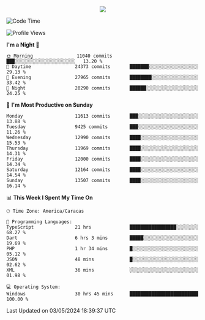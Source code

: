 <p align="center">
  <a href="http://www.github.com/thevacs">
    <img src="https://github-readme-streak-stats.herokuapp.com/?user=thevacs&stroke=ffffff&background=1c1917&ring=0891b2&fire=0891b2&currStreakNum=ffffff&currStreakLabel=0891b2&sideNums=ffffff&sideLabels=ffffff&dates=ffffff&hide_border=true" />
  </a>
</p>

<!--START_SECTION:waka-->
![Code Time](http://img.shields.io/badge/Code%20Time-2%2C495%20hrs%2026%20mins-blue)

![Profile Views](http://img.shields.io/badge/Profile%20Views-0-blue)

**I'm a Night 🦉** 

```text
🌞 Morning                11040 commits       ███░░░░░░░░░░░░░░░░░░░░░░   13.20 % 
🌆 Daytime                24373 commits       ███████░░░░░░░░░░░░░░░░░░   29.13 % 
🌃 Evening                27965 commits       ████████░░░░░░░░░░░░░░░░░   33.42 % 
🌙 Night                  20290 commits       ██████░░░░░░░░░░░░░░░░░░░   24.25 % 
```
📅 **I'm Most Productive on Sunday** 

```text
Monday                   11613 commits       ███░░░░░░░░░░░░░░░░░░░░░░   13.88 % 
Tuesday                  9425 commits        ███░░░░░░░░░░░░░░░░░░░░░░   11.26 % 
Wednesday                12990 commits       ████░░░░░░░░░░░░░░░░░░░░░   15.53 % 
Thursday                 11969 commits       ████░░░░░░░░░░░░░░░░░░░░░   14.31 % 
Friday                   12000 commits       ████░░░░░░░░░░░░░░░░░░░░░   14.34 % 
Saturday                 12164 commits       ████░░░░░░░░░░░░░░░░░░░░░   14.54 % 
Sunday                   13507 commits       ████░░░░░░░░░░░░░░░░░░░░░   16.14 % 
```


📊 **This Week I Spent My Time On** 

```text
🕑︎ Time Zone: America/Caracas

💬 Programming Languages: 
TypeScript               21 hrs              █████████████████░░░░░░░░   68.27 % 
Dart                     6 hrs 3 mins        █████░░░░░░░░░░░░░░░░░░░░   19.69 % 
PHP                      1 hr 34 mins        █░░░░░░░░░░░░░░░░░░░░░░░░   05.12 % 
JSON                     48 mins             █░░░░░░░░░░░░░░░░░░░░░░░░   02.62 % 
XML                      36 mins             ░░░░░░░░░░░░░░░░░░░░░░░░░   01.98 % 

💻 Operating System: 
Windows                  30 hrs 45 mins      █████████████████████████   100.00 % 
```


 Last Updated on 03/05/2024 18:39:37 UTC
<!--END_SECTION:waka-->
